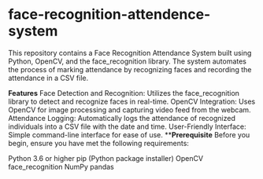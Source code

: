 # face-recognition-attendence-system


This repository contains a Face Recognition Attendance System built using Python, OpenCV, and the face_recognition library. The system automates the process of marking attendance by recognizing faces and recording the attendance in a CSV file.

**Features**
Face Detection and Recognition: Utilizes the face_recognition library to detect and recognize faces in real-time.
OpenCV Integration: Uses OpenCV for image processing and capturing video feed from the webcam.
Attendance Logging: Automatically logs the attendance of recognized individuals into a CSV file with the date and time.
User-Friendly Interface: Simple command-line interface for ease of use.
****Prerequisite**
Before you begin, ensure you have met the following requirements:

Python 3.6 or higher
pip (Python package installer)
OpenCV
face_recognition
NumPy
pandas
